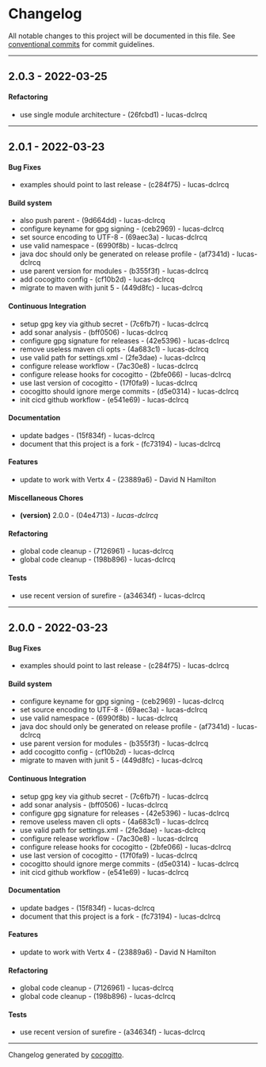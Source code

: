 # Changelog
All notable changes to this project will be documented in this file. See [conventional commits](https://www.conventionalcommits.org/) for commit guidelines.

- - -
## 2.0.3 - 2022-03-25
#### Refactoring
- use single module architecture - (26fcbd1) - lucas-dclrcq
- - -

## 2.0.1 - 2022-03-23
#### Bug Fixes
- examples should point to last release - (c284f75) - lucas-dclrcq
#### Build system
- also push parent - (9d664dd) - lucas-dclrcq
- configure keyname for gpg signing - (ceb2969) - lucas-dclrcq
- set source encoding to UTF-8 - (69aec3a) - lucas-dclrcq
- use valid namespace - (6990f8b) - lucas-dclrcq
- java doc should only be generated on release profile - (af7341d) - lucas-dclrcq
- use parent version for modules - (b355f3f) - lucas-dclrcq
- add cocogitto config - (cf10b2d) - lucas-dclrcq
- migrate to maven with junit 5 - (449d8fc) - lucas-dclrcq
#### Continuous Integration
- setup gpg key via github secret - (7c6fb7f) - lucas-dclrcq
- add sonar analysis - (bff0506) - lucas-dclrcq
- configure gpg signature for releases - (42e5396) - lucas-dclrcq
- remove useless maven cli opts - (4a683c1) - lucas-dclrcq
- use valid path for settings.xml - (2fe3dae) - lucas-dclrcq
- configure release workflow - (7ac30e8) - lucas-dclrcq
- configure release hooks for cocogitto - (2bfe066) - lucas-dclrcq
- use last version of cocogitto - (17f0fa9) - lucas-dclrcq
- cocogitto should ignore merge commits - (d5e0314) - lucas-dclrcq
- init cicd github workflow - (e541e69) - lucas-dclrcq
#### Documentation
- update badges - (15f834f) - lucas-dclrcq
- document that this project is a fork - (fc73194) - lucas-dclrcq
#### Features
- update to work with Vertx 4 - (23889a6) - David N Hamilton
#### Miscellaneous Chores
- **(version)** 2.0.0 - (04e4713) - *lucas-dclrcq*
#### Refactoring
- global code cleanup - (7126961) - lucas-dclrcq
- global code cleanup - (198b896) - lucas-dclrcq
#### Tests
- use recent version of surefire - (a34634f) - lucas-dclrcq
- - -

## 2.0.0 - 2022-03-23
#### Bug Fixes
- examples should point to last release - (c284f75) - lucas-dclrcq
#### Build system
- configure keyname for gpg signing - (ceb2969) - lucas-dclrcq
- set source encoding to UTF-8 - (69aec3a) - lucas-dclrcq
- use valid namespace - (6990f8b) - lucas-dclrcq
- java doc should only be generated on release profile - (af7341d) - lucas-dclrcq
- use parent version for modules - (b355f3f) - lucas-dclrcq
- add cocogitto config - (cf10b2d) - lucas-dclrcq
- migrate to maven with junit 5 - (449d8fc) - lucas-dclrcq
#### Continuous Integration
- setup gpg key via github secret - (7c6fb7f) - lucas-dclrcq
- add sonar analysis - (bff0506) - lucas-dclrcq
- configure gpg signature for releases - (42e5396) - lucas-dclrcq
- remove useless maven cli opts - (4a683c1) - lucas-dclrcq
- use valid path for settings.xml - (2fe3dae) - lucas-dclrcq
- configure release workflow - (7ac30e8) - lucas-dclrcq
- configure release hooks for cocogitto - (2bfe066) - lucas-dclrcq
- use last version of cocogitto - (17f0fa9) - lucas-dclrcq
- cocogitto should ignore merge commits - (d5e0314) - lucas-dclrcq
- init cicd github workflow - (e541e69) - lucas-dclrcq
#### Documentation
- update badges - (15f834f) - lucas-dclrcq
- document that this project is a fork - (fc73194) - lucas-dclrcq
#### Features
- update to work with Vertx 4 - (23889a6) - David N Hamilton
#### Refactoring
- global code cleanup - (7126961) - lucas-dclrcq
- global code cleanup - (198b896) - lucas-dclrcq
#### Tests
- use recent version of surefire - (a34634f) - lucas-dclrcq
- - -

Changelog generated by [cocogitto](https://github.com/cocogitto/cocogitto).